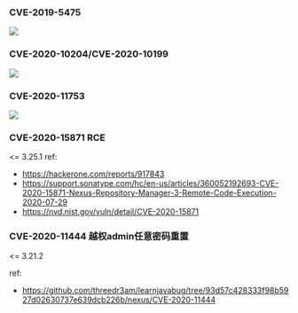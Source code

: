### CVE-2019-5475
![](imgs/20190913044207.png)

### CVE-2020-10204/CVE-2020-10199
![](imgs/20200403130016.png)

### CVE-2020-11753
![](imgs/nexus_groovy_calc3.gif)


### CVE-2020-15871 RCE
<=  3.25.1
ref:
- https://hackerone.com/reports/917843
- https://support.sonatype.com/hc/en-us/articles/360052192693-CVE-2020-15871-Nexus-Repository-Manager-3-Remote-Code-Execution-2020-07-29
- https://nvd.nist.gov/vuln/detail/CVE-2020-15871

### CVE-2020-11444 越权admin任意密码重置
<= 3.21.2

ref: 
- https://github.com/threedr3am/learnjavabug/tree/93d57c428333f98b5927d02630737e639dcb226b/nexus/CVE-2020-11444
